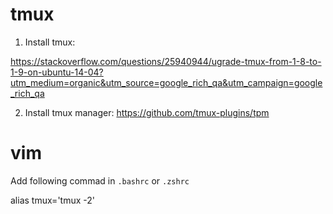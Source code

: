 # tmux

1. Install tmux:

https://stackoverflow.com/questions/25940944/ugrade-tmux-from-1-8-to-1-9-on-ubuntu-14-04?utm_medium=organic&utm_source=google_rich_qa&utm_campaign=google_rich_qa

2. Install tmux manager: https://github.com/tmux-plugins/tpm


# vim

Add following commad in `.bashrc` or `.zshrc`

alias tmux='tmux -2'                                                                                                                                                                                     
